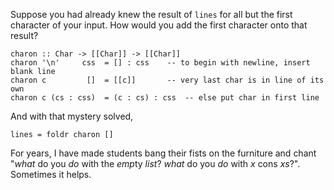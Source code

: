Suppose you had already knew the result of `lines` for all but the first character of your input. How would you add the first character onto that result?

    charon :: Char -> [[Char]] -> [[Char]]
    charon '\n'     css  = [] : css    -- to begin with newline, insert blank line
    charon c         []  = [[c]]       -- very last char is in line of its own
    charon c (cs : css)  = (c : cs) : css  -- else put char in first line

And with that mystery solved,

    lines = foldr charon []

For years, I have made students bang their fists on the furniture and chant "*what* do you *do* with the *emp*ty *list*? *what* do you *do* with *x* cons *xs*?". Sometimes it helps.
